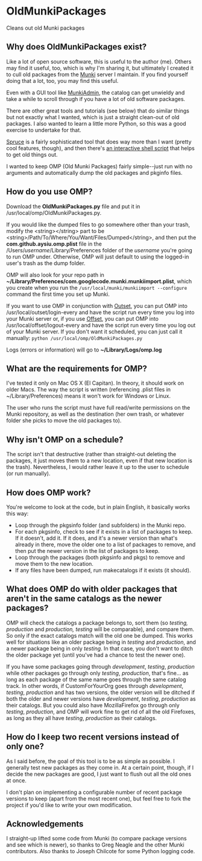 # OldMunkiPackages
Cleans out old Munki packages

## Why does OldMunkiPackages exist?
Like a lot of open source software, this is useful to the author (me). Others may find it useful, too, which is why I'm sharing it, but ultimately I created it to cull old packages from the [Munki](https://github.com/munki/munki/wiki) server I maintain. If you find yourself doing that a lot, too, you may find this useful.

Even with a GUI tool like [MunkiAdmin](https://github.com/hjuutilainen/munkiadmin), the catalog can get unwieldy and take a while to scroll through if you have a lot of old software packages.

There are other great tools and tutorials (see below) that do similar things but not exactly what I wanted, which is just a straight clean-out of old packages. I also wanted to learn a little more Python, so this was a good exercise to undertake for that.

[Spruce](https://github.com/sheagcraig/Spruce-for-Munki) is a fairly sophisticated tool that does way more than I want (pretty cool features, though), and then there's [an interactive shell script](https://grpugh.wordpress.com/2015/04/24/munki-how-to-remove-cruft/) that helps to get old things out.

I wanted to keep OMP (Old Munki Packages) fairly simple--just run with no arguments and automatically dump the old packages and pkginfo files.

## How do you use OMP?
Download the **OldMunkiPackages.py** file and put it in /usr/local/omp/OldMunkiPackages.py.

If you would like the dumped files to go somewhere other than your trash, modify the &lt;string&gt;&lt;/string&gt; part to be &lt;string&gt;/Path/To/Where/You/Want/Files/Dumped&lt;/string&gt;, and then put the **com.github.aysiu.omp.plist** file in the /Users/*username*/Library/Preferences folder of the *username* you're going to run OMP under. Otherwise, OMP will just default to using the logged-in user's trash as the dump folder.

OMP will also look for your repo path in **~/Library/Preferences/com.googlecode.munki.munkiimport.plist**, which you create when you run the `/usr/local/munki/munkiimport --configure` command the first time you set up Munki.

If you want to use OMP in conjunction with [Outset](https://github.com/chilcote/outset), you can put OMP into /usr/local/outset/login-every and have the script run every time you log into your Munki server or, if you use [Offset](https://github.com/aysiu/offset), you can put OMP into /usr/local/offset/logout-every and have the script run every time you log out of your Munki server. If you don't want it scheduled, you can just call it manually:
```python /usr/local/omp/OldMunkiPackages.py```

Logs (errors or information) will go to **~/Library/Logs/omp.log**

## What are the requirements for OMP?
I've tested it only on Mac OS X (El Capitan). In theory, it should work on older Macs. The way the script is written (referencing .plist files in ~/Library/Preferences) means it won't work for Windows or Linux.

The user who runs the script must have full read/write permissions on the Munki repository, as well as the destination (her own trash, or whatever folder she picks to move the old packages to).

## Why isn't OMP on a schedule?
The script isn't that destructive (rather than straight-out deleting the packages, it just moves them to a new location, even if that new location is the trash). Nevertheless, I would rather leave it up to the user to schedule (or run manually).

## How does OMP work?
You're welcome to look at the code, but in plain English, it basically works this way:
* Loop through the pkgsinfo folder (and subfolders) in the Munki repo.
* For each pkgsinfo, check to see if it exists in a list of packages to keep. If it doesn't, add it. If it does, and it's a newer version than what's already in there, move the older one to a list of packages to remove, and then put the newer version in the list of packages to keep.
* Loop through the packages (both pkgsinfo and pkgs) to remove and move them to the new location.
* If any files have been dumped, run makecatalogs if it exists (it should).

## What does OMP do with older packages that aren't in the same catalogs as the newer packages?
OMP will check the catalogs a package belongs to, sort them (so _testing, production_ and _production, testing_ will be comparable), and compare them. So only if the exact catalogs match will the old one be dumped. This works well for situations like an older package being in _testing_ and _production_, and a newer package being in only _testing_. In that case, you don't want to ditch the older package yet (until you've had a chance to test the newer one).

If you have some packages going through _development_, _testing_, _production_ while other packages go through only _testing_, _production_, that's fine... as long as each package of the same name goes through the same catalog track. In other words, if CustomForYourOrg goes through _development_, _testing_, _production_ and has two versions, the older version will be ditched if both the older and newer versions have _development_, _testing_, _production_ as their catalogs. But you could also have MozillaFirefox go through only _testing_, _production_, and OMP will work fine to get rid of all the old Firefoxes, as long as they all have _testing_, _production_ as their catalogs.

## How do I keep two recent versions instead of only one?
As I said before, the goal of this tool is to be as simple as possible. I generally test new packages as they come in. At a certain point, though, if I decide the new packages are good, I just want to flush out all the old ones at once.

I don't plan on implementing a configurable number of recent package versions to keep (apart from the most recent one), but feel free to fork the project if you'd like to write your own modification.

## Acknowledgements
I straight-up lifted some code from Munki (to compare package versions and see which is newer), so thanks to Greg Neagle and the other Munki contributors. Also thanks to Joseph Chilcote for some Python logging code.
